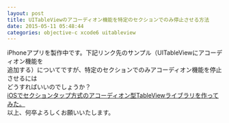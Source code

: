 ```yaml
---
layout: post
title: UITableViewのアコーディオン機能を特定のセクションでのみ停止させる方法
date: 2015-05-11 05:48:44
categories: objective-c xcode6 uitableview
---
```

<!-- {% raw %} -->
<p>iPhoneアプリを製作中です。下記リンク先のサンプル（UITableViewにアコーディオン機能を<br>
追加する）についてですが、特定のセクションでのみアコーディオン機能を停止させるには<br>
どうすればいいのでしょうか？<br>
<a href="http://jtaka1012.hatenablog.com/entry/2015/03/16/075734" rel="nofollow">iOSでセクションタップ方式のアコーディオン型TableViewライブラリを作ってみた。</a><br>
以上、何卒よろしくお願いいたします。</p>
<!-- {% endraw %} -->
